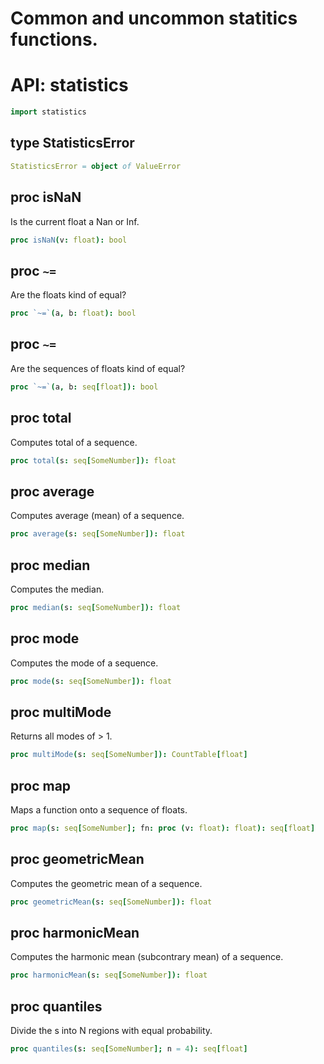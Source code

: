 # Common and uncommon statitics functions.

# API: statistics

```nim
import statistics
```

## **type** StatisticsError


```nim
StatisticsError = object of ValueError
```

## **proc** isNaN

Is the current float a Nan or Inf.

```nim
proc isNaN(v: float): bool
```

## **proc** `~=`

Are the floats kind of equal?

```nim
proc `~=`(a, b: float): bool
```

## **proc** `~=`

Are the sequences of floats kind of equal?

```nim
proc `~=`(a, b: seq[float]): bool
```

## **proc** total

Computes total of a sequence.

```nim
proc total(s: seq[SomeNumber]): float
```

## **proc** average

Computes average (mean) of a sequence.

```nim
proc average(s: seq[SomeNumber]): float
```

## **proc** median

Computes the median.

```nim
proc median(s: seq[SomeNumber]): float
```

## **proc** mode

Computes the mode of a sequence.

```nim
proc mode(s: seq[SomeNumber]): float
```

## **proc** multiMode

Returns all modes of > 1.

```nim
proc multiMode(s: seq[SomeNumber]): CountTable[float]
```

## **proc** map

Maps a function onto a sequence of floats.

```nim
proc map(s: seq[SomeNumber]; fn: proc (v: float): float): seq[float]
```

## **proc** geometricMean

Computes the geometric mean of a sequence.

```nim
proc geometricMean(s: seq[SomeNumber]): float
```

## **proc** harmonicMean

Computes the harmonic mean (subcontrary mean) of a sequence.

```nim
proc harmonicMean(s: seq[SomeNumber]): float
```

## **proc** quantiles

Divide the s into N regions with equal probability.

```nim
proc quantiles(s: seq[SomeNumber]; n = 4): seq[float]
```

